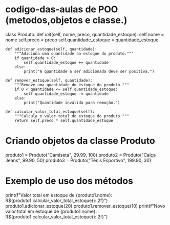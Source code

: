 # codigo-das-aulas de POO (metodos,objetos e classe.)
class Produto:
    def _init_(self, nome, preco, quantidade_estoque):
        self.nome = nome
        self.preco = preco
        self.quantidade_estoque = quantidade_estoque

    def adicionar_estoque(self, quantidade):
        """Adiciona uma quantidade ao estoque do produto."""
        if quantidade > 0:
            self.quantidade_estoque += quantidade
        else:
            print("A quantidade a ser adicionada deve ser positiva.")

    def remover_estoque(self, quantidade):
        """Remove uma quantidade do estoque do produto."""
        if 0 < quantidade <= self.quantidade_estoque:
            self.quantidade_estoque -= quantidade
        else:
            print("Quantidade inválida para remoção.")

    def calcular_valor_total_estoque(self):
        """Calcula o valor total do estoque do produto."""
        return self.preco * self.quantidade_estoque

# Criando objetos da classe Produto
produto1 = Produto("Camiseta", 29.99, 100)
produto2 = Produto("Calça Jeans", 99.90, 50)
produto3 = Produto("Tênis Esportivo", 199.90, 30)

# Exemplo de uso dos métodos
print(f"Valor total em estoque de {produto1.nome}: R${produto1.calcular_valor_total_estoque():.2f}")
produto1.adicionar_estoque(20)
produto1.remover_estoque(10)
print(f"Novo valor total em estoque de {produto1.nome}: R${produto1.calcular_valor_total_estoque():.2f}")
